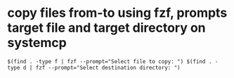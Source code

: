 # copy files from-to using fzf, prompts target file and target directory on systemcp 
`$(find . -type f | fzf --prompt="Select file to copy: ") $(find . -type d | fzf --prompt="Select destination directory: ")`
